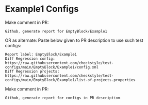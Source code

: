 # Example1 Configs
Make comment in PR:
```
Github, generate report for EmptyBlock/Example1
```
OR as alternate:
Paste below given to PR description to use such test configs:
```
Report label: EmptyBlock/Example1
Diff Regression config: https://raw.githubusercontent.com/checkstyle/test-configs/main/EmptyBlock/Example1/config.xml
Diff Regression projects: https://raw.githubusercontent.com/checkstyle/test-configs/main/EmptyBlock/Example1/list-of-projects.properties
```
Make comment in PR:
```
Github, generate report for configs in PR description
```
